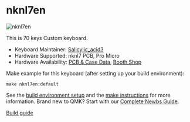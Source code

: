 # nknl7en

![nknl7en](https://cdn-ak.f.st-hatena.com/images/fotolife/S/Salicylic_acid3/20201113/20201113010013.png)

This is 70 keys Custom keyboard.

* Keyboard Maintainer: [Salicylic_acid3](https://github.com/Salicylic-acid3)
* Hardware Supported: nknl7 PCB, Pro Micro
* Hardware Availability: [PCB & Case Data](https://github.com/Salicylic-acid3/PCB_Data), [Booth Shop](https://salicylic-acid3.booth.pm/items/2672651)

Make example for this keyboard (after setting up your build environment):

    make nknl7en:default

See the [build environment setup](https://docs.qmk.fm/#/getting_started_build_tools) and the [make instructions](https://docs.qmk.fm/#/getting_started_make_guide) for more information. Brand new to QMK? Start with our [Complete Newbs Guide](https://docs.qmk.fm/#/newbs).

[Build guide](https://salicylic-acid3.hatenablog.com/entry/nknl7-build-guide)
